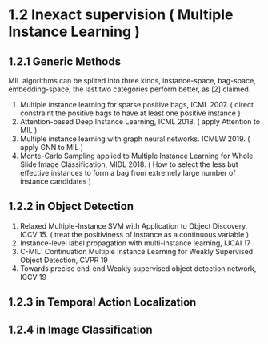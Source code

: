 # 1.2 Inexact supervision ( Multiple Instance Learning )
## 1.2.1 Generic Methods
MIL algorithms can be splited into three kinds, instance-space, bag-space, embedding-space, the last two categories perform better, as [2] claimed.
1. Multiple instance learning for sparse positive bags, ICML 2007.
 ( direct constraint the positive bags to have at least one positive instance )
2. Attention-based Deep Instance Learning, ICML 2018.
 ( apply Attention to MIL )
3. Multiple instance learning with graph neural networks. ICMLW 2019.
 ( apply GNN to MIL )
4. Monte-Carlo Sampling applied to Multiple Instance Learning for Whole Slide Image Classification, MIDL 2018. ( How to select the less but effective instances to form a bag from extremely large number of instance candidates )

## 1.2.2 in Object Detection
1. Relaxed Multiple-Instance SVM with Application to Object Discovery, ICCV 15. 
 ( treat the positiviness of instance as a continuous variable )
2. Instance-level label propagation with multi-instance learning, IJCAI 17
3. C-MIL: Continuation Multiple Instance Learning for Weakly Supervised Object Detection, CVPR 19
4. Towards precise end-end Weakly supervised object detection network, ICCV 19

## 1.2.3 in Temporal Action Localization

## 1.2.4 in Image Classification

